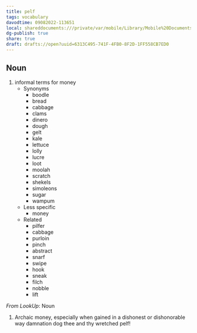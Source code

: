 ```yaml
---
title: pelf
tags: vocabulary
davodtime: 09082022-113651
local: shareddocuments:///private/var/mobile/Library/Mobile%20Documents/iCloud~md~obsidian/Documents/OBSHIDDIAN/drafts/6313C495-741F-4FB0-8F2D-1FF558CB7ED0.md
dg-publish: true
share: true
draft: drafts://open?uuid=6313C495-741F-4FB0-8F2D-1FF558CB7ED0
---
```



## Noun

1. informal terms for money
	- Synonyms
		- boodle
		- bread
		- cabbage
		- clams
		- dinero
		- dough
		- gelt
		- kale
		- lettuce
		- lolly
		- lucre
		- loot
		- moolah
		- scratch
		- shekels
		- simoleons
		- sugar
		- wampum
	- Less specific
		- money
	- Related
		- pilfer
		- cabbage
		- purloin
		- pinch
		- abstract
		- snarf
		- swipe
		- hook
		- sneak
		- filch
		- nobble
		- lift

*From LookUp*:
Noun
1.	Archaic money, especially when gained in a dishonest or dishonorable way
damnation dog thee and thy wretched pelf!